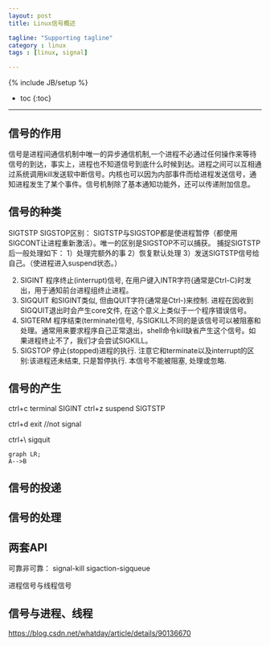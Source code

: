 ```yaml
---
layout: post
title: Linux信号概述

tagline: "Supporting tagline"
category : linux
tags : [linux, signal]

---
```

{% include JB/setup %}

* toc
{:toc}

<hr/>

## 信号的作用

信号是进程间通信机制中唯一的异步通信机制,一个进程不必通过任何操作来等待信号的到达，事实上，进程也不知道信号到底什么时候到达。进程之间可以互相通过系统调用kill发送软中断信号。内核也可以因为内部事件而给进程发送信号，通知进程发生了某个事件。信号机制除了基本通知功能外，还可以传递附加信息。


## 信号的种类

SIGTSTP SIGSTOP区别：
SIGTSTP与SIGSTOP都是使进程暂停（都使用SIGCONT让进程重新激活）。唯一的区别是SIGSTOP不可以捕获。
捕捉SIGTSTP后一般处理如下：
1）处理完额外的事
2）恢复默认处理
3）发送SIGTSTP信号给自己。（使进程进入suspend状态。）


2) SIGINT
程序终止(interrupt)信号, 在用户键入INTR字符(通常是Ctrl-C)时发出，用于通知前台进程组终止进程。
3) SIGQUIT
和SIGINT类似, 但由QUIT字符(通常是Ctrl-\)来控制. 进程在因收到SIGQUIT退出时会产生core文件, 在这个意义上类似于一个程序错误信号。
15) SIGTERM
程序结束(terminate)信号, 与SIGKILL不同的是该信号可以被阻塞和处理。通常用来要求程序自己正常退出，shell命令kill缺省产生这个信号。如果进程终止不了，我们才会尝试SIGKILL。
19) SIGSTOP
停止(stopped)进程的执行. 注意它和terminate以及interrupt的区别:该进程还未结束, 只是暂停执行. 本信号不能被阻塞, 处理或忽略.

## 信号的产生

ctrl+c terminal SIGINT
ctrl+z suspend SIGTSTP

ctrl+d exit //not signal

ctrl+\ sigquit

```mermaid
graph LR;
A-->B
```

## 信号的投递

## 信号的处理

## 两套API
可靠非可靠： signal-kill sigaction-sigqueue

进程信号与线程信号

## 信号与进程、线程



https://blog.csdn.net/whatday/article/details/90136670 